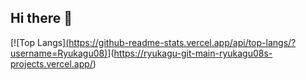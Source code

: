 ## Hi there 👋
[![Top Langs][(https://github-readme-stats.vercel.app/api/top-langs/?username=Ryukagu08)](https://github.com/anuraghazra/github-readme-stats)](https://ryukagu-git-main-ryukagu08s-projects.vercel.app/)
<!--
**Ryukagu08/Ryukagu08** is a ✨ _special_ ✨ repository because its `README.md` (this file) appears on your GitHub profile.

Here are some ideas to get you started:

- 🔭 I’m currently working on ...
- 🌱 I’m currently learning ...
- 👯 I’m looking to collaborate on ...
- 🤔 I’m looking for help with ...
- 💬 Ask me about ...
- 📫 How to reach me: ...
- 😄 Pronouns: ...
- ⚡ Fun fact: ...
-->
